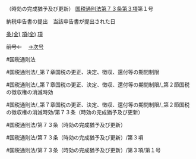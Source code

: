 （時効の完成猶予及び更新）
[国税通則法第７３条第３項](国税通則法＿＿＿＿＿第７３条第３項)第１号

納税申告書の提出　当該申告書が提出された日

[条(全)](国税通則法＿＿＿＿＿第７３条_.md)    [項(全)](国税通則法＿＿＿＿＿第７３条第３項_.md)    [項](国税通則法＿＿＿＿＿第７３条第３項.md)

~~前号←~~　  [→次号](国税通則法＿＿＿＿＿第７３条第３項第２号.md)

#国税通則法

#国税通則法/_第７章国税の更正、決定、徴収、還付等の期間制限

#国税通則法/_第７章国税の更正、決定、徴収、還付等の期間制限/_第２節国税の徴収権の消滅時効

#国税通則法/_第７章国税の更正、決定、徴収、還付等の期間制限/_第２節国税の徴収権の消滅時効/第７３条（時効の完成猶予及び更新）

#国税通則法/第７３条（時効の完成猶予及び更新）

#国税通則法/第７３条（時効の完成猶予及び更新）/第３項

#国税通則法/第７３条（時効の完成猶予及び更新）/第３項/第１号

